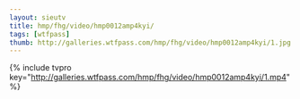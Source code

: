```yaml
--- 
layout: sieutv
title: hmp/fhg/video/hmp0012amp4kyi/
tags: [wtfpass]
thumb: http://galleries.wtfpass.com/hmp/fhg/video/hmp0012amp4kyi/1.jpg
---
```

{% include tvpro key="http://galleries.wtfpass.com/hmp/fhg/video/hmp0012amp4kyi/1.mp4" %} 
